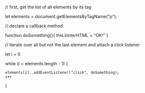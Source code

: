

// first, get the list of all elements by its tag 

let elements = document.getElementsByTagName("p"); 


// declare a callback method

function doSomething(){
    this.innterHTML = "OK!"
}

// iterate over all but not the last element and attach a click listener

let i = 0

while (i < elements.length - 1) {
    
    elements[i]..addEventListener("click", doSomething);
    i++
}

